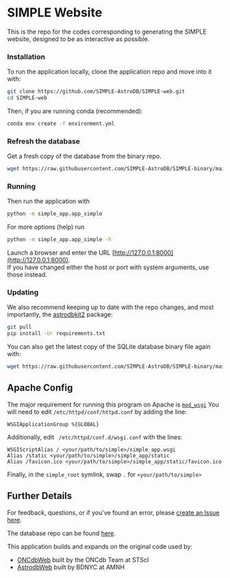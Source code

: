 # SIMPLE Website 

This is the repo for the codes corresponding to generating the SIMPLE website, designed to be as
interactive as possible.  
### Installation
To run the application locally, clone the application repo and move into it with:

```bash
git clone https://github.com/SIMPLE-AstroDB/SIMPLE-web.git
cd SIMPLE-web
```

Then, if you are running conda (recommended):
```bash
conda env create -f environment.yml
```

### Refresh the database
Get a fresh copy of the database from the binary repo.
```bash
wget https://raw.githubusercontent.com/SIMPLE-AstroDB/SIMPLE-binary/main/SIMPLE.sqlite
```

### Running
Then run the application with   
```bash 
python -m simple_app.app_simple
```
For more options (help) run
```bash 
python -m simple_app.app_simple -h
```
Launch a browser and enter the URL [http://127.0.0.1:8000](http://127.0.0.1:8000).  
If you have changed either the host or port with system arguments, use those instead.  

### Updating
We also recommend keeping up to date with the repo changes, and most importantly, 
the [astrodbkit2](https://github.com/dr-rodriguez/AstrodbKit2) package:
```bash
git pull
pip install -Ur requirements.txt
```
You can also get the latest copy of the SQLite database binary file again with:
```bash
wget https://raw.githubusercontent.com/SIMPLE-AstroDB/SIMPLE-binary/main/SIMPLE.db
```

## Apache Config
The major requirement for running this program on Apache
is [`mod_wsgi`](https://flask.palletsprojects.com/en/2.1.x/deploying/mod_wsgi/)
You will need to edit `/etc/httpd/conf/httpd.conf` by adding the line:
```
WSGIApplicationGroup %{GLOBAL}
```
Additionally, edit ` /etc/httpd/conf.d/wsgi.conf` with the lines:
```
WSGIScriptAlias / <your/path/to/simple>/simple_app.wsgi
Alias /static <your/path/to/simple>/simple_app/static
Alias /favicon.ico <your/path/to/simple>/simple_app/static/favicon.ico
```
Finally, in the `simple_root` symlink, swap
`
.
`
for
`
<your/path/to/simple>
`


## Further Details
For feedback, questions, or if you've found an error, 
please [create an Issue here](https://github.com/SIMPLE-AstroDB/SIMPLE-web/issues).

The database repo can be found [here](https://github.com/SIMPLE-AstroDB/SIMPLE-db).  

This application builds and expands on the original code used by:
 - [ONCdbWeb](https://github.com/ONCdb/ONCdbWeb) built by the ONCdb Team at STScI
 - [AstrodbWeb](https://github.com/dr-rodriguez/AstrodbWeb) built by BDNYC at AMNH
